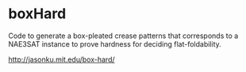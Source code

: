 # boxHard
Code to generate a box-pleated crease patterns that corresponds to a NAE3SAT instance to prove hardness for deciding flat-foldability.

http://jasonku.mit.edu/box-hard/
